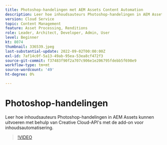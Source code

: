 ```yaml
---
title: Photoshop-handelingen met AEM Assets Content Automation
description: Leer hoe inhoudsauteurs Photoshop-handelingen in AEM Assets kunnen uitvoeren met behulp van Creative Cloud-API's met de add-on voor inhoudsautomatisering.
version: Cloud Service
topic: Content Management
feature: Asset Processing, Renditions
role: Leader, Architect, Developer, Admin, User
level: Beginner
kt: 8074
thumbnail: 336539.jpeg
last-substantial-update: 2022-09-02T00:00:00Z
exl-id: 7af14c0f-5a13-49ab-95ea-53ea8cf472f3
source-git-commit: f37483f90f2a707c906e1e206795fdebb5f698e9
workflow-type: tm+mt
source-wordcount: '49'
ht-degree: 0%

---
```


# Photoshop-handelingen

Leer hoe inhoudsauteurs Photoshop-handelingen in AEM Assets kunnen uitvoeren met behulp van Creative Cloud-API&#39;s met de add-on voor inhoudsautomatisering.

>[!VIDEO](https://video.tv.adobe.com/v/336539?quality=12&learn=on)
